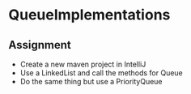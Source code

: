 # QueueImplementations

## Assignment

- Create a new maven project in IntelliJ
- Use a LinkedList<String> and call the methods for Queue
- Do the same thing but use a PriorityQueue<String>